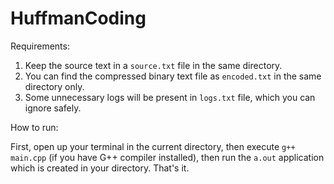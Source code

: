 # HuffmanCoding

Requirements:

1. Keep the source text in a `source.txt` file in the same directory.
2. You can find the compressed binary text file as `encoded.txt` in the same directory only.
3. Some unnecessary logs will be present in `logs.txt` file, which you can ignore safely.

How to run:

First, open up your terminal in the current directory, then execute `g++ main.cpp` (if you have G++ compiler installed), then run the `a.out` application which is created in your directory. That's it.
